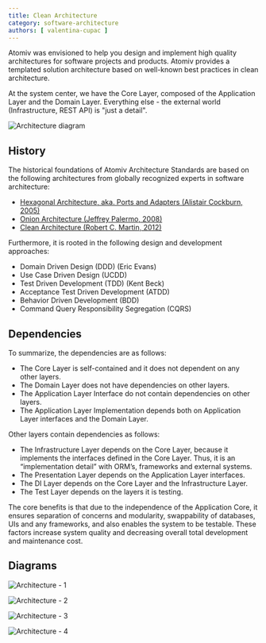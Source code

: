 ```yaml
---
title: Clean Architecture
category: software-architecture
authors: [ valentina-cupac ]
---
```


Atomiv was envisioned to help you design and implement high quality architectures for software projects and products. Atomiv provides a templated solution architecture based on well-known best practices in clean architecture.

At the system center, we have the Core Layer, composed of the Application Layer and the Domain Layer. Everything else - the external world (Infrastructure, REST API) is "just a detail".

![Architecture diagram](https://atomiv.github.io/img/architecture-layers.svg)

## History

The historical foundations of Atomiv Architecture Standards are based on the following architectures from globally recognized experts in software architecture:

* [Hexagonal Architecture, aka. Ports and Adapters \(Alistair Cockburn, 2005\)](https://dzone.com/articles/hexagonal-architecture-is-powerful) 
* [Onion Architecture \(Jeffrey Palermo, 2008\)](https://jeffreypalermo.com/2008/07/the-onion-architecture-part-1/)
* [Clean Architecture \(Robert C. Martin, 2012\)](https://blog.cleancoder.com/uncle-bob/2012/08/13/the-clean-architecture.html)

Furthermore, it is rooted in the following design and development approaches:

* Domain Driven Design \(DDD\) \(Eric Evans\)
* Use Case Driven Design \(UCDD\)
* Test Driven Development \(TDD\) \(Kent Beck\)
* Acceptance Test Driven Development \(ATDD\)
* Behavior Driven Development \(BDD\)
* Command Query Responsibility Segregation \(CQRS\)

## Dependencies

To summarize, the dependencies are as follows:

* The Core Layer is self-contained and it does not dependent on any other layers.
* The Domain Layer does not have dependencies on other layers.
* The Application Layer Interface do not contain dependencies on other layers.
* The Application Layer Implementation depends both on Application Layer interfaces and the Domain Layer.

Other layers contain dependencies as follows:

* The Infrastructure Layer depends on the Core Layer, because it implements the interfaces defined in the Core Layer. Thus, it is an “implementation detail” with ORM’s, frameworks and external systems.
* The Presentation Layer depends on the Application Layer interfaces.
* The DI Layer depends on the Core Layer and the Infrastructure Layer.
* The Test Layer depends on the layers it is testing.

The core benefits is that due to the independence of the Application Core, it ensures separation of concerns and modularity, swappability of databases, UIs and any frameworks, and also enables the system to be testable. These factors increase system quality and decreasing overall total development and maintenance cost.

## Diagrams

![Architecture - 1]({{site.url}}/assets/Architecture_01.png)

![Architecture - 2]({{site.url}}/assets/Architecture_02.png)

![Architecture - 3]({{site.url}}/assets/Architecture_03.png)

![Architecture - 4]({{site.url}}/assets/Architecture_04.png)
